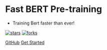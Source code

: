 # **Fast BERT Pre-training**

- Training Bert faster than ever!

[![stars](https://badgen.net/github/stars/fast-bert-pretraining/fast-bert-pretraining?color=4ab8a1)](https://github.com/fast-bert-pretraining/fast-bert-pretraining) 
[![forks](https://badgen.net/github/forks/fast-bert-pretraining/fast-bert-pretraining?color=4ab8a1)](https://github.com/fast-bert-pretraining/fast-bert-pretraining)

[GitHub](https://github.com/fast-bert-pretraining/fast-bert-pretraining)
[Get Started](/README.md)

